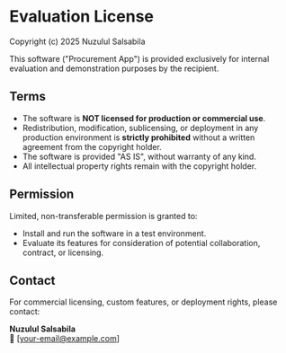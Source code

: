 # Evaluation License

Copyright (c) 2025 Nuzulul Salsabila

This software ("Procurement App") is provided exclusively for internal evaluation and demonstration purposes by the recipient.

## Terms
- The software is **NOT licensed for production or commercial use**.  
- Redistribution, modification, sublicensing, or deployment in any production environment is **strictly prohibited** without a written agreement from the copyright holder.  
- The software is provided "AS IS", without warranty of any kind.  
- All intellectual property rights remain with the copyright holder.

## Permission
Limited, non-transferable permission is granted to:
- Install and run the software in a test environment.  
- Evaluate its features for consideration of potential collaboration, contract, or licensing.  

## Contact
For commercial licensing, custom features, or deployment rights, please contact:

**Nuzulul Salsabila**  
📧 [your-email@example.com]  
